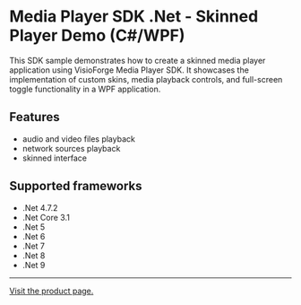 ﻿# Media Player SDK .Net - Skinned Player Demo (C#/WPF)

This SDK sample demonstrates how to create a skinned media player application using VisioForge Media Player SDK. It showcases the implementation of custom skins, media playback controls, and full-screen toggle functionality in a WPF application.

## Features

* audio and video files playback
* network sources playback
* skinned interface

## Supported frameworks

* .Net 4.7.2
* .Net Core 3.1
* .Net 5
* .Net 6
* .Net 7
* .Net 8
* .Net 9

---

[Visit the product page.](https://www.visioforge.com/media-player-sdk-net)
